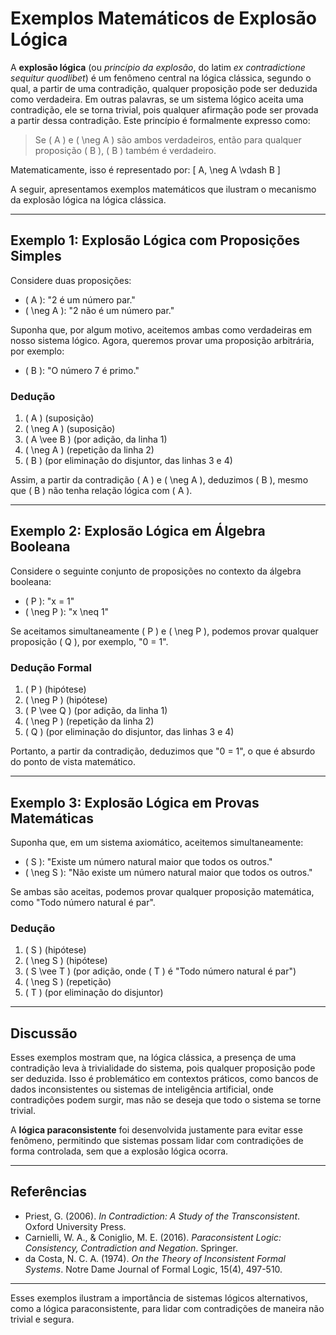 # Exemplos Matemáticos de Explosão Lógica

A **explosão lógica** (ou _princípio da explosão_, do latim _ex contradictione sequitur quodlibet_) é um fenômeno central na lógica clássica, segundo o qual, a partir de uma contradição, qualquer proposição pode ser deduzida como verdadeira. Em outras palavras, se um sistema lógico aceita uma contradição, ele se torna trivial, pois qualquer afirmação pode ser provada a partir dessa contradição. Este princípio é formalmente expresso como:

> Se \( A \) e \( \neg A \) são ambos verdadeiros, então para qualquer proposição \( B \), \( B \) também é verdadeiro.

Matematicamente, isso é representado por:
\[
A, \neg A \vdash B
\]

A seguir, apresentamos exemplos matemáticos que ilustram o mecanismo da explosão lógica na lógica clássica.

---

## Exemplo 1: Explosão Lógica com Proposições Simples

Considere duas proposições:
- \( A \): "2 é um número par."
- \( \neg A \): "2 não é um número par."

Suponha que, por algum motivo, aceitemos ambas como verdadeiras em nosso sistema lógico. Agora, queremos provar uma proposição arbitrária, por exemplo:
- \( B \): "O número 7 é primo."

### Dedução

1. \( A \) (suposição)
2. \( \neg A \) (suposição)
3. \( A \vee B \) (por adição, da linha 1)
4. \( \neg A \) (repetição da linha 2)
5. \( B \) (por eliminação do disjuntor, das linhas 3 e 4)

Assim, a partir da contradição \( A \) e \( \neg A \), deduzimos \( B \), mesmo que \( B \) não tenha relação lógica com \( A \).

---

## Exemplo 2: Explosão Lógica em Álgebra Booleana

Considere o seguinte conjunto de proposições no contexto da álgebra booleana:

- \( P \): "x = 1"
- \( \neg P \): "x \neq 1"

Se aceitamos simultaneamente \( P \) e \( \neg P \), podemos provar qualquer proposição \( Q \), por exemplo, "0 = 1".

### Dedução Formal

1. \( P \) (hipótese)
2. \( \neg P \) (hipótese)
3. \( P \vee Q \) (por adição, da linha 1)
4. \( \neg P \) (repetição da linha 2)
5. \( Q \) (por eliminação do disjuntor, das linhas 3 e 4)

Portanto, a partir da contradição, deduzimos que "0 = 1", o que é absurdo do ponto de vista matemático.

---

## Exemplo 3: Explosão Lógica em Provas Matemáticas

Suponha que, em um sistema axiomático, aceitemos simultaneamente:

- \( S \): "Existe um número natural maior que todos os outros."
- \( \neg S \): "Não existe um número natural maior que todos os outros."

Se ambas são aceitas, podemos provar qualquer proposição matemática, como "Todo número natural é par".

### Dedução

1. \( S \) (hipótese)
2. \( \neg S \) (hipótese)
3. \( S \vee T \) (por adição, onde \( T \) é "Todo número natural é par")
4. \( \neg S \) (repetição)
5. \( T \) (por eliminação do disjuntor)

---

## Discussão

Esses exemplos mostram que, na lógica clássica, a presença de uma contradição leva à trivialidade do sistema, pois qualquer proposição pode ser deduzida. Isso é problemático em contextos práticos, como bancos de dados inconsistentes ou sistemas de inteligência artificial, onde contradições podem surgir, mas não se deseja que todo o sistema se torne trivial.

A **lógica paraconsistente** foi desenvolvida justamente para evitar esse fenômeno, permitindo que sistemas possam lidar com contradições de forma controlada, sem que a explosão lógica ocorra.

---

## Referências

- Priest, G. (2006). *In Contradiction: A Study of the Transconsistent*. Oxford University Press.
- Carnielli, W. A., & Coniglio, M. E. (2016). *Paraconsistent Logic: Consistency, Contradiction and Negation*. Springer.
- da Costa, N. C. A. (1974). *On the Theory of Inconsistent Formal Systems*. Notre Dame Journal of Formal Logic, 15(4), 497-510.

---

Esses exemplos ilustram a importância de sistemas lógicos alternativos, como a lógica paraconsistente, para lidar com contradições de maneira não trivial e segura.